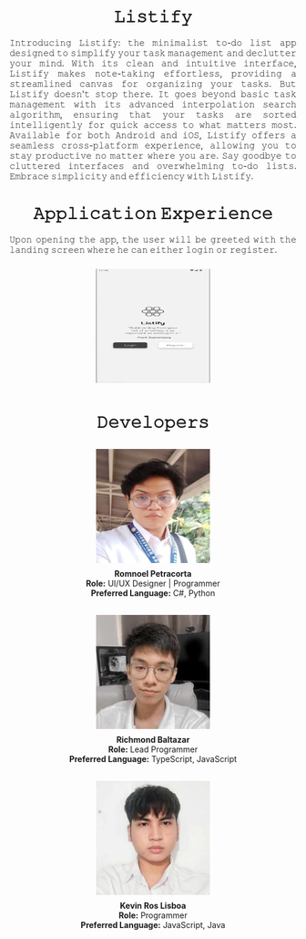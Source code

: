 <div align="center">
  <h1><b>𝙻𝚒𝚜𝚝𝚒𝚏𝚢</b></h1>
</div>

<div align="center">
   <p style="text-align: justify;">𝙸𝚗𝚝𝚛𝚘𝚍𝚞𝚌𝚒𝚗𝚐 𝙻𝚒𝚜𝚝𝚒𝚏𝚢: 𝚝𝚑𝚎 𝚖𝚒𝚗𝚒𝚖𝚊𝚕𝚒𝚜𝚝 𝚝𝚘-𝚍𝚘 𝚕𝚒𝚜𝚝 𝚊𝚙𝚙 𝚍𝚎𝚜𝚒𝚐𝚗𝚎𝚍 𝚝𝚘           𝚜𝚒𝚖𝚙𝚕𝚒𝚏𝚢 𝚢𝚘𝚞𝚛 𝚝𝚊𝚜𝚔 𝚖𝚊𝚗𝚊𝚐𝚎𝚖𝚎𝚗𝚝 𝚊𝚗𝚍 𝚍𝚎𝚌𝚕𝚞𝚝𝚝𝚎𝚛 𝚢𝚘𝚞𝚛 𝚖𝚒𝚗𝚍. 𝚆𝚒𝚝𝚑 𝚒𝚝𝚜 𝚌𝚕𝚎𝚊𝚗           𝚊𝚗𝚍 𝚒𝚗𝚝𝚞𝚒𝚝𝚒𝚟𝚎 𝚒𝚗𝚝𝚎𝚛𝚏𝚊𝚌𝚎, 𝙻𝚒𝚜𝚝𝚒𝚏𝚢 𝚖𝚊𝚔𝚎𝚜 𝚗𝚘𝚝𝚎-𝚝𝚊𝚔𝚒𝚗𝚐 𝚎𝚏𝚏𝚘𝚛𝚝𝚕𝚎𝚜𝚜,           𝚙𝚛𝚘𝚟𝚒𝚍𝚒𝚗𝚐 𝚊 𝚜𝚝𝚛𝚎𝚊𝚖𝚕𝚒𝚗𝚎𝚍 𝚌𝚊𝚗𝚟𝚊𝚜 𝚏𝚘𝚛 𝚘𝚛𝚐𝚊𝚗𝚒𝚣𝚒𝚗𝚐 𝚢𝚘𝚞𝚛 𝚝𝚊𝚜𝚔𝚜. 𝙱𝚞𝚝 𝙻𝚒𝚜𝚝𝚒𝚏𝚢           𝚍𝚘𝚎𝚜𝚗'𝚝 𝚜𝚝𝚘𝚙 𝚝𝚑𝚎𝚛𝚎. 𝙸𝚝 𝚐𝚘𝚎𝚜 𝚋𝚎𝚢𝚘𝚗𝚍 𝚋𝚊𝚜𝚒𝚌 𝚝𝚊𝚜𝚔 𝚖𝚊𝚗𝚊𝚐𝚎𝚖𝚎𝚗𝚝 𝚠𝚒𝚝𝚑 𝚒𝚝𝚜           𝚊𝚍𝚟𝚊𝚗𝚌𝚎𝚍 𝚒𝚗𝚝𝚎𝚛𝚙𝚘𝚕𝚊𝚝𝚒𝚘𝚗 𝚜𝚎𝚊𝚛𝚌𝚑 𝚊𝚕𝚐𝚘𝚛𝚒𝚝𝚑𝚖, 𝚎𝚗𝚜𝚞𝚛𝚒𝚗𝚐 𝚝𝚑𝚊𝚝 𝚢𝚘𝚞𝚛 𝚝𝚊𝚜𝚔𝚜 𝚊𝚛𝚎           𝚜𝚘𝚛𝚝𝚎𝚍 𝚒𝚗𝚝𝚎𝚕𝚕𝚒𝚐𝚎𝚗𝚝𝚕𝚢 𝚏𝚘𝚛 𝚚𝚞𝚒𝚌𝚔 𝚊𝚌𝚌𝚎𝚜𝚜 𝚝𝚘 𝚠𝚑𝚊𝚝 𝚖𝚊𝚝𝚝𝚎𝚛𝚜 𝚖𝚘𝚜𝚝. 𝙰𝚟𝚊𝚒𝚕𝚊𝚋𝚕𝚎           𝚏𝚘𝚛 𝚋𝚘𝚝𝚑 𝙰𝚗𝚍𝚛𝚘𝚒𝚍 𝚊𝚗𝚍 𝚒𝙾𝚂, 𝙻𝚒𝚜𝚝𝚒𝚏𝚢 𝚘𝚏𝚏𝚎𝚛𝚜 𝚊 𝚜𝚎𝚊𝚖𝚕𝚎𝚜𝚜 𝚌𝚛𝚘𝚜𝚜-𝚙𝚕𝚊𝚝𝚏𝚘𝚛𝚖           𝚎𝚡𝚙𝚎𝚛𝚒𝚎𝚗𝚌𝚎, 𝚊𝚕𝚕𝚘𝚠𝚒𝚗𝚐 𝚢𝚘𝚞 𝚝𝚘 𝚜𝚝𝚊𝚢 𝚙𝚛𝚘𝚍𝚞𝚌𝚝𝚒𝚟𝚎 𝚗𝚘 𝚖𝚊𝚝𝚝𝚎𝚛 𝚠𝚑𝚎𝚛𝚎 𝚢𝚘𝚞 𝚊𝚛𝚎.           𝚂𝚊𝚢 𝚐𝚘𝚘𝚍𝚋𝚢𝚎 𝚝𝚘 𝚌𝚕𝚞𝚝𝚝𝚎𝚛𝚎𝚍 𝚒𝚗𝚝𝚎𝚛𝚏𝚊𝚌𝚎𝚜 𝚊𝚗𝚍 𝚘𝚟𝚎𝚛𝚠𝚑𝚎𝚕𝚖𝚒𝚗𝚐 𝚝𝚘-𝚍𝚘 𝚕𝚒𝚜𝚝𝚜.           𝙴𝚖𝚋𝚛𝚊𝚌𝚎 𝚜𝚒𝚖𝚙𝚕𝚒𝚌𝚒𝚝𝚢 𝚊𝚗𝚍 𝚎𝚏𝚏𝚒𝚌𝚒𝚎𝚗𝚌𝚢 𝚠𝚒𝚝𝚑 𝙻𝚒𝚜𝚝𝚒𝚏𝚢.</p>
</div>

<div align="center">
  <h1><b>𝙰𝚙𝚙𝚕𝚒𝚌𝚊𝚝𝚒𝚘𝚗 𝙴𝚡𝚙𝚎𝚛𝚒𝚎𝚗𝚌𝚎</b></h1>
</div>

<div align="center">
   <p style="text-align: justify;">𝚄𝚙𝚘𝚗 𝚘𝚙𝚎𝚗𝚒𝚗𝚐 𝚝𝚑𝚎 𝚊𝚙𝚙, 𝚝𝚑𝚎 𝚞𝚜𝚎𝚛 𝚠𝚒𝚕𝚕 𝚋𝚎 𝚐𝚛𝚎𝚎𝚝𝚎𝚍 𝚠𝚒𝚝𝚑 𝚝𝚑𝚎 𝚕𝚊𝚗𝚍𝚒𝚗𝚐 𝚜𝚌𝚛𝚎𝚎𝚗 𝚠𝚑𝚎𝚛𝚎 𝚑𝚎 𝚌𝚊𝚗 𝚎𝚒𝚝𝚑𝚎𝚛 𝚕𝚘𝚐𝚒𝚗 𝚘𝚛 𝚛𝚎𝚐𝚒𝚜𝚝𝚎𝚛.</p>
   <img src="./screenshots/landingScreen.png" width="200" height="200" style="margin: 10px;">
  
</div>

<div align="center">
  <h1><b>𝙳𝚎𝚟𝚎𝚕𝚘𝚙𝚎𝚛𝚜</b></h1>
  <div style="display: flex; flex-direction: column; align-items: center;">
    <div style="display: flex; flex-direction: column; align-items: center; margin-bottom: 20px;">
      <img src="./devImages/Rom.jpg" width="200" height="200" style="margin: 10px;">
      <div style="text-align: center;">
        <b>Romnoel Petracorta</b><br>
        <b>Role:</b> UI/UX Designer | Programmer<br>
        <b>Preferred Language:</b> C#, Python
      </div>
    </div>
    <div style="display: flex; flex-direction: column; align-items: center; margin-bottom: 20px;">
      <img src="./devImages/Rich.jpg" width="200" height="200" style="margin: 10px;">
      <div style="text-align: center;">
        <b>Richmond Baltazar</b><br>
        <b>Role:</b> Lead Programmer<br>
        <b>Preferred Language:</b> TypeScript, JavaScript
      </div>
    </div>
    <div style="display: flex; flex-direction: column; align-items: center; margin-bottom: 20px;">
      <img src="./devImages/Kevs.jpg" width="200" height="200" style="margin: 10px;">
      <div style="text-align: center;">
        <b>Kevin Ros Lisboa</b><br>
        <b>Role:</b> Programmer<br>
        <b>Preferred Language:</b> JavaScript, Java
      </div>
    </div>
  </div>
</div>
